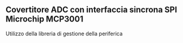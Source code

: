 ## Covertitore ADC con interfaccia sincrona SPI Microchip MCP3001

Utilizzo della libreria di gestione della periferica

